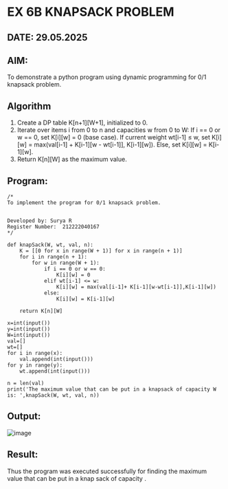# EX 6B KNAPSACK PROBLEM
## DATE: 29.05.2025
## AIM:
To demonstrate a python program using dynamic programming for 0/1 knapsack problem.



## Algorithm
1. Create a DP table K[n+1][W+1], initialized to 0.
2. Iterate over items i from 0 to n and capacities w from 0 to W:
        If i == 0 or w == 0, set K[i][w] = 0 (base case).
        If current weight wt[i-1] ≤ w, set K[i][w] = max(val[i-1] + K[i-1][w - wt[i-1]], K[i-1][w]).
        Else, set K[i][w] = K[i-1][w].
3. Return K[n][W] as the maximum value.   

## Program:
```
/*
To implement the program for 0/1 knapsack problem.


Developed by: Surya R
Register Number:  212222040167
*/
```
```
def knapSack(W, wt, val, n):
    K = [[0 for x in range(W + 1)] for x in range(n + 1)]
    for i in range(n + 1):
        for w in range(W + 1):
            if i == 0 or w == 0:
                K[i][w] = 0
            elif wt[i-1] <= w:
                K[i][w] = max(val[i-1]+ K[i-1][w-wt[i-1]],K[i-1][w])
            else:
                K[i][w] = K[i-1][w]
 
    return K[n][W]

x=int(input())
y=int(input())
W=int(input())
val=[]
wt=[]
for i in range(x):
    val.append(int(input()))
for y in range(y):
    wt.append(int(input()))

n = len(val)
print('The maximum value that can be put in a knapsack of capacity W is: ',knapSack(W, wt, val, n))
```
## Output:

![image](https://github.com/user-attachments/assets/0a58c7cd-7408-4cf7-b4b2-7f6d5aa1f143)


## Result:
Thus the program was executed successfully for finding the maximum value that can be put in a knap sack of capacity .
